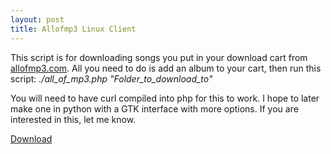 ```yaml
--- 
layout: post
title: Allofmp3 Linux Client
---
```

This script is for downloading songs you put in your download cart from [allofmp3.com](http://www.allofmp3.com/index2.shtml?affiliate=rshell). All you need to do is add an album to your cart, then run this script:
<cite>
./all_of_mp3.php "Folder_to_download_to"
</cite>

You will need to have curl compiled into php for this to work. I hope to later make one in python with a GTK interface with more options. If you are interested in this, let me know.

[Download](/assets/all_of_mp3.phps)
